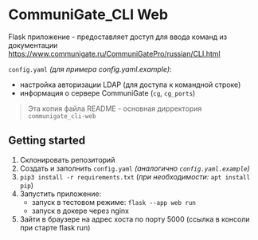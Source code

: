 # CommuniGate_CLI Web

Flask приложение - предоставляет доступ для ввода команд из документации https://www.communigate.ru/CommuniGatePro/russian/CLI.html

`config.yaml` _(для примера config.yaml.example)_:
- настройка авторизации LDAP (для доступа к командной строке)
- информация о сервере CommuniGate (`cg`, `cg_ports`)

> Эта копия файла README - основная дирректория `communigate_cli-web`

## Getting started

1. Склонировать репозиторий
1. Создать и заполнить `config.yaml` _(аналогично `config.yaml.example`)_
1. `pip3 install -r requirements.txt` (_при необходимости:_ `apt install pip`)
1. Запустить приложение:
    - запуск в тестовом режиме: `flask --app web run`
    - запуск в докере через nginx
1. Зайти в браузере на адрес хоста по порту 5000 (ссылка в консоли при старте flask run)
